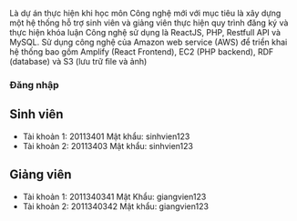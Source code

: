 Là dự án thực hiện khi học môn Công nghệ mới với mục tiêu là xây
dựng một hệ thống hỗ trợ sinh viên và giảng viên thực hiện quy trình
đăng ký và thực hiện khóa luận
Công nghệ sử dụng là ReactJS, PHP, Restfull API và MySQL.
Sử dụng công nghệ của Amazon web service (AWS) để triển khai hệ
thống bao gồm Amplify (React Frontend), EC2 (PHP backend), RDF
(database) và S3 (lưu trữ file và ảnh)

### Đăng nhập 
## Sinh viên
- Tài khoản 1: 20113401  Mật khẩu: sinhvien123
- Tài khoản 2: 20113403  Mật khẩu: sinhvien123

## Giảng viên

- Tài khoản 1: 2011340341 Mật Khẩu: giangvien123
- Tài khoản 2: 2011340342 Mật khẩu: giangvien123

